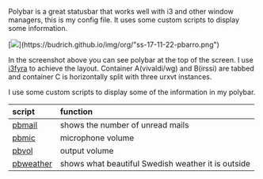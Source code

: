 
Polybar is a great statusbar that works well with i3 and other window managers, this is my config file. It uses some custom scripts to display some information.

[![](https://budrich.github.io/img/awd/"ss-17-11-22-pbarro.png")](https://budrich.github.io/img/org/"ss-17-11-22-pbarro.png")

In the screenshot above you can see polybar at the top of the screen. I use [i3fyra](/i3ass/i3fyra) to achieve the layout. Container A(vivaldi/wg) and B(irssi)  are tabbed and container C is horizontally split with three urxvt instances.

I use some custom scripts to display some of the information in my polybar.

|**script**|**function**|
|:-----|:-------|
|[pbmail](https://github.com/budRich/dots/tree/master/config/polybar/src/pbmail)    | shows the number of unread mails|
|[pbmic](https://github.com/budRich/dots/tree/master/config/polybar/src/pbmic)     | microphone volume|
|[pbvol](https://github.com/budRich/dots/tree/master/config/polybar/src/pbvol)     | output volume|
|[pbweather](https://github.com/budRich/dots/tree/master/config/polybar/src/pbweather) | shows what beautiful Swedish weather it is outside|
